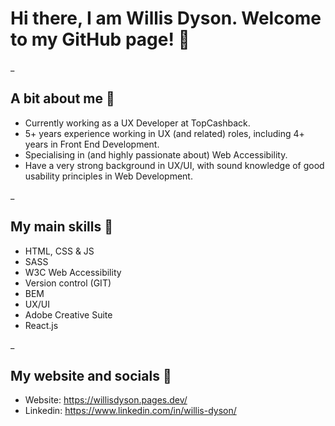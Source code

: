 # Hi there, I am Willis Dyson. Welcome to my GitHub page! 👋


_

## A bit about me 🤔

* Currently working as a UX Developer at TopCashback.
* 5+ years experience working in UX (and related) roles, including 4+ years in Front End Development.
* Specialising in (and highly passionate about) Web Accessibility.
* Have a very strong background in UX/UI, with sound knowledge of good usability principles in Web Development.

 _

## My main skills 🧠

* HTML, CSS & JS
* SASS
* W3C Web Accessibility
* Version control (GIT)
* BEM
* UX/UI
* Adobe Creative Suite
* React.js
 
_

## My website and socials 💬

* Website: https://willisdyson.pages.dev/
* Linkedin: https://www.linkedin.com/in/willis-dyson/
